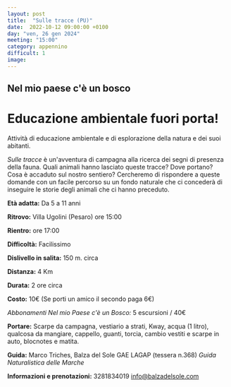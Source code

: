 ```yaml
---
layout: post
title:  "Sulle tracce (PU)"
date:  2022-10-12 09:00:00 +0100
day: "ven, 26 gen 2024"
meeting: "15:00"
category: appennino 
difficult: 1
image: 
---
```


## Nel mio paese c'è un bosco
# Educazione ambientale fuori porta! 

Attività di educazione ambientale e di esplorazione della natura e dei suoi abitanti.

*Sulle tracce* è un'avventura di campagna alla ricerca dei segni di presenza della fauna. Quali animali hanno lasciato queste tracce? Dove portano? Cosa è accaduto sul nostro sentiero?
Cercheremo di rispondere a queste domande con un facile percorso su un fondo naturale che ci concederà di inseguire le storie degli animali che ci hanno preceduto.

**Età adatta:** Da 5 a 11 anni 

**Ritrovo:** Villa Ugolini (Pesaro) ore 15:00

**Rientro:** ore 17:00 

**Difficoltà:** Facilissimo 

**Dislivello in salita:**  150 m. circa

**Distanza:** 4 Km

**Durata:** 2 ore circa

**Costo:** 10€ (Se porti un amico il secondo paga 6€)

*Abbonamenti Nel mio Paese c'è un Bosco:* 5 escursioni / 40€

**Portare:** Scarpe da campagna, vestiario a strati, Kway, acqua (1 litro), qualcosa da mangiare, cappello, guanti, torcia, cambio vestiti e scarpe in auto, blocnotes e matita. 

**Guida:** Marco Triches, Balza del Sole GAE LAGAP (tessera n.368)
*Guida Naturalistica delle Marche*

**Informazioni e prenotazioni:** 3281834019 info@balzadelsole.com
